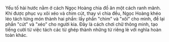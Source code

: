 Yếu tố hài hước nằm ở cách Ngọc Hoàng chia đồ ăn một cách ranh mãnh. Khi được phục vụ xôi xéo và chim cút, thay vì chia đều, Ngọc Hoàng khéo léo tách từng món thành hai phần: lấy phần "chim" và "xôi" cho mình, để lại phần "cút" và "xéo" cho người kia. Đây là cách chơi chữ thông minh, tạo tiếng cười từ việc tách các từ ghép thành những từ riêng lẻ với nghĩa hoàn toàn khác.